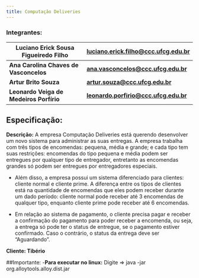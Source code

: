 ```yaml
---
title: Computação Deliveries
---
```

### Integrantes:
**Luciano Erick Sousa Figueiredo Filho** | **luciano.erick.filho@ccc.ufcg.edu.br**
--- | ---
**Ana Carolina Chaves de Vasconcelos** | **ana.vasconcelos@ccc.ufcg.edu.br**
**Artur Brito Souza** | **artur.souza@ccc.ufcg.edu.br**
**Leonardo Veiga de Medeiros Porfírio** | **leonardo.porfirio@ccc.ufcg.edu.br**

## Especificação:
**Descrição:** A empresa Computação Deliveries está querendo desenvolver um novo sistema para administrar as suas entregas. A empresa trabalha com três tipos de encomendas: pequena, média e grande; e cada tipo tem suas restrições: encomendas do tipo pequena e média podem ser entregues por qualquer tipo de entregador, entretanto as encomendas grandes só podem ser entregues por entregadores especiais.

- Além disso, a empresa possui um sistema diferenciado para clientes: cliente normal e cliente prime. A diferença entre os tipos de clientes está na quantidade de encomendas que eles podem receber durante um dado período: cliente normal pode receber até 3 encomendas de qualquer tipo, enquanto cliente prime pode receber até 6 encomendas.

- Em relação ao sistema de pagamento, o cliente precisa pagar e receber a confirmação do pagamento para poder receber a encomenda, ou seja, a entrega só pode ter o status de entregue, se o pagamento estiver confirmado. Caso o contrário, o status da entrega deve ser “Aguardando”.

**Cliente: Tibério**


##Importante:
-**Para executar no linux:** Digite => java -jar org.alloytools.alloy.dist.jar

